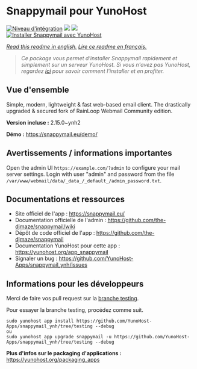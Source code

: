 # Snappymail pour YunoHost

[![Niveau d'intégration](https://dash.yunohost.org/integration/snappymail.svg)](https://dash.yunohost.org/appci/app/snappymail) ![](https://ci-apps.yunohost.org/ci/badges/snappymail.status.svg) ![](https://ci-apps.yunohost.org/ci/badges/snappymail.maintain.svg)  
[![Installer Snappymail avec YunoHost](https://install-app.yunohost.org/install-with-yunohost.svg)](https://install-app.yunohost.org/?app=snappymail)

*[Read this readme in english.](./README.md)*
*[Lire ce readme en français.](./README_fr.md)*

> *Ce package vous permet d'installer Snappymail rapidement et simplement sur un serveur YunoHost.
Si vous n'avez pas YunoHost, regardez [ici](https://yunohost.org/#/install) pour savoir comment l'installer et en profiter.*

## Vue d'ensemble

Simple, modern, lightweight & fast web-based email client. The drastically upgraded & secured fork of RainLoop Webmail Community edition.


**Version incluse :** 2.15.0~ynh2

**Démo :** https://snappymail.eu/demo/

## Avertissements / informations importantes

Open the admin UI `https://example.com/?admin` to configure your mail server settings. Login with user "admin" and password from the file `/var/www/webmail/data/_data_/_default_/admin_password.txt`.

## Documentations et ressources

* Site officiel de l'app : https://snappymail.eu/
* Documentation officielle de l'admin : https://github.com/the-djmaze/snappymail/wiki
* Dépôt de code officiel de l'app : https://github.com/the-djmaze/snappymail
* Documentation YunoHost pour cette app : https://yunohost.org/app_snappymail
* Signaler un bug : https://github.com/YunoHost-Apps/snappymail_ynh/issues

## Informations pour les développeurs

Merci de faire vos pull request sur la [branche testing](https://github.com/YunoHost-Apps/snappymail_ynh/tree/testing).

Pour essayer la branche testing, procédez comme suit.
```
sudo yunohost app install https://github.com/YunoHost-Apps/snappymail_ynh/tree/testing --debug
ou
sudo yunohost app upgrade snappymail -u https://github.com/YunoHost-Apps/snappymail_ynh/tree/testing --debug
```

**Plus d'infos sur le packaging d'applications :** https://yunohost.org/packaging_apps